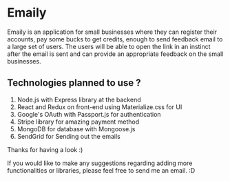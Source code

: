 # Emaily
Emaily is an application for small businesses where they can register their accounts, pay some bucks to get credits, enough to send feedback email to a large set of users. The users will be able to open the link in an instinct after the email is sent and can provide an appropriate feedback on the small businesses. 

## Technologies planned to use ?
 1. Node.js with Express library at the backend
 2. React and Redux on front-end using Materialize.css for UI
 3. Google's OAuth with Passport.js for authentication
 4. Stripe library for amazing payment method 
 5. MongoDB for database with Mongoose.js
 6. SendGrid for Sending out the emails

Thanks for having a look :) 

If you would like to make any suggestions regarding adding more functionalities or libraries, please feel free to send me an email. :D
